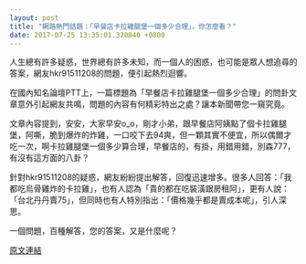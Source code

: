 ```yaml
---
layout: post
title: "網路熱門話題：「早餐店卡拉雞腿堡一個多少合理」，你怎麼看？"
date: 2017-07-25 13:35:01.320840 +0800
---
```


人生總有許多疑惑，世界總有許多未知，而一個人的困惑，也可能是眾人想追尋的答案，網友hkr91511208的問題，便引起熱烈迴響。

在國內知名論壇PTT上，一篇標題為「早餐店卡拉雞腿堡一個多少合理」的問卦文章意外引起網友共鳴，問題的內容有何精彩特出之處？讓本新聞帶您一窺究竟。

文章內容提到，安安，大家早安o_o，剛才小弟，跟早餐店阿姨點了個卡拉雞腿堡，阿嘶，脆到爆炸的炸雞，一口咬下去94爽，但一顆其實不便宜，所以偶爾才吃一次，啊卡拉雞腿堡一個多少算合理，早餐店的，有掛，用錯用錯，別森777，有沒有這方面的八卦？

針對hkr91511208的疑惑，網友紛紛提出解答，回復迅速增多。很多人回答：「我都吃烏骨雞炸的卡拉雞」，也有人認為「貴的都在吃裝潢跟房租阿」，更有人說：「台北丹丹賣75」，但同時也有人特別指出：「價格幾乎都是賣成本呢」，引人深思。

一個問題，百種解答，您的答案，又是什麼呢？

<a href = "https://www.ptt.cc/bbs/Gossiping/M.1500939494.A.0F9.html">原文連結</a>

